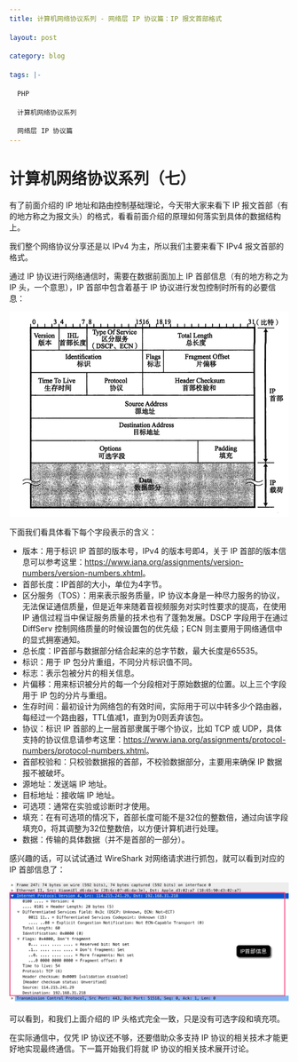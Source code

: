 ```yaml
---
title: 计算机网络协议系列 - 网络层 IP 协议篇：IP 报文首部格式

layout: post

category: blog

tags: |-

  PHP

  计算机网络协议系列

  网络层 IP 协议篇
---
```




# 计算机网络协议系列（七）



有了前面介绍的 IP 地址和路由控制基础理论，今天带大家来看下 IP 报文首部（有的地方称之为报文头）的格式，看看前面介绍的原理如何落实到具体的数据结构上。

我们整个网络协议分享还是以 IPv4 为主，所以我们主要来看下 IPv4 报文首部的格式。

通过 IP 协议进行网络通信时，需要在数据前面加上 IP 首部信息（有的地方称之为 IP 头，一个意思），IP 首部中包含着基于 IP 协议进行发包控制时所有的必要信息：

![img](/assets/post/975910d9245ccd0c18c2a73e835b506585fc7a40cd821639a5fe912d2c8eee7c.png)

下面我们看具体看下每个字段表示的含义：

- 版本：用于标识 IP 首部的版本号，IPv4 的版本号即4，关于 IP 首部的版本信息可以参考这里：<https://www.iana.org/assignments/version-numbers/version-numbers.xhtml>。
- 首部长度：IP首部的大小，单位为4字节。
- 区分服务（TOS）：用来表示服务质量，IP 协议本身是一种尽力服务的协议，无法保证通信质量，但是近年来随着音视频服务对实时性要求的提高，在使用 IP 通信过程当中保证服务质量的技术也有了蓬勃发展。DSCP 字段用于在通过 DiffServ 控制网络质量的时候设置包的优先级；ECN 则主要用于网络通信中的显式拥塞通知。
- 总长度：IP首部与数据部分结合起来的总字节数，最大长度是65535。
- 标识：用于 IP 包分片重组，不同分片标识值不同。
- 标志：表示包被分片的相关信息。
- 片偏移：用来标识被分片的每一个分段相对于原始数据的位置。以上三个字段用于 IP 包的分片与重组。
- 生存时间：最初设计为网络包的有效时间，实际用于可以中转多少个路由器，每经过一个路由器，TTL值减1，直到为0则丢弃该包。
- 协议：标识 IP 首部的上一层首部隶属于哪个协议，比如 TCP 或 UDP，具体支持的协议信息请参考这里：<https://www.iana.org/assignments/protocol-numbers/protocol-numbers.xhtml>。
- 首部校验和：只校验数据报的首部，不校验数据部分，主要用来确保 IP 数据报不被破坏。
- 源地址：发送端 IP 地址。
- 目标地址：接收端 IP 地址。
- 可选项：通常在实验或诊断时才使用。
- 填充：在有可选项的情况下，首部长度可能不是32位的整数倍，通过向该字段填充0，将其调整为32位整数倍，以方便计算机进行处理。
- 数据：传输的具体数据（并不是首部的一部分）。

感兴趣的话，可以试试通过 WireShark 对网络请求进行抓包，就可以看到对应的 IP 首部信息了：

![img](/assets/post/db5d13d38caeb0dd3d3723ab1ef85d8db546d9ad4385efc359d48fb3e1d25d2f.png)

可以看到，和我们上面介绍的 IP 头格式完全一致，只是没有可选字段和填充项。

在实际通信中，仅凭 IP 协议还不够，还要借助众多支持 IP 协议的相关技术才能更好地实现最终通信。下一篇开始我们将就 IP 协议的相关技术展开讨论。